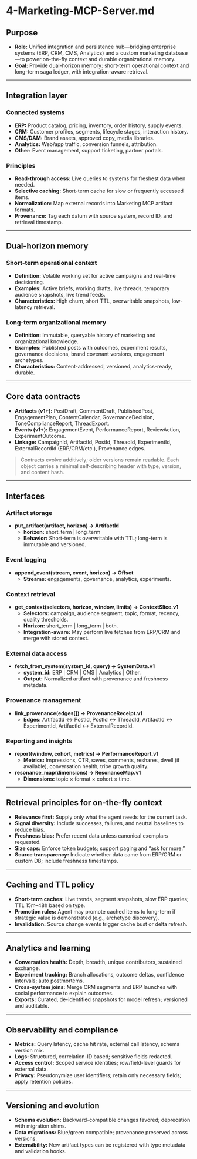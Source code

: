 # 4-Marketing-MCP-Server.md

## Purpose
- **Role:** Unified integration and persistence hub—bridging enterprise systems (ERP, CRM, CMS, Analytics) and a custom marketing database—to power on-the-fly context and durable organizational memory.
- **Goal:** Provide dual-horizon memory: short-term operational context and long-term saga ledger, with integration-aware retrieval.

---

## Integration layer

### Connected systems
- **ERP:** Product catalog, pricing, inventory, order history, supply events.  
- **CRM:** Customer profiles, segments, lifecycle stages, interaction history.  
- **CMS/DAM:** Brand assets, approved copy, media libraries.  
- **Analytics:** Web/app traffic, conversion funnels, attribution.  
- **Other:** Event management, support ticketing, partner portals.

### Principles
- **Read-through access:** Live queries to systems for freshest data when needed.  
- **Selective caching:** Short-term cache for slow or frequently accessed items.  
- **Normalization:** Map external records into Marketing MCP artifact formats.  
- **Provenance:** Tag each datum with source system, record ID, and retrieval timestamp.

---

## Dual-horizon memory

### Short-term operational context
- **Definition:** Volatile working set for active campaigns and real-time decisioning.  
- **Examples:** Active briefs, working drafts, live threads, temporary audience snapshots, live trend feeds.  
- **Characteristics:** High churn, short TTL, overwritable snapshots, low-latency retrieval.

### Long-term organizational memory
- **Definition:** Immutable, queryable history of marketing and organizational knowledge.  
- **Examples:** Published posts with outcomes, experiment results, governance decisions, brand covenant versions, engagement archetypes.  
- **Characteristics:** Content-addressed, versioned, analytics-ready, durable.

---

## Core data contracts
- **Artifacts (v1+):** PostDraft, CommentDraft, PublishedPost, EngagementPlan, ContentCalendar, GovernanceDecision, ToneComplianceReport, ThreadExport.  
- **Events (v1+):** EngagementEvent, PerformanceReport, ReviewAction, ExperimentOutcome.  
- **Linkage:** CampaignId, ArtifactId, PostId, ThreadId, ExperimentId, ExternalRecordId (ERP/CRM/etc.), Provenance edges.

> Contracts evolve additively; older versions remain readable. Each object carries a minimal self-describing header with type, version, and content hash.

---

## Interfaces

### Artifact storage
- **put_artifact(artifact, horizon) → ArtifactId**  
  - **horizon:** short_term | long_term  
  - **Behavior:** Short-term is overwritable with TTL; long-term is immutable and versioned.

### Event logging
- **append_event(stream, event, horizon) → Offset**  
  - **Streams:** engagements, governance, analytics, experiments.

### Context retrieval
- **get_context(selectors, horizon, window, limits) → ContextSlice.v1**  
  - **Selectors:** campaign, audience segment, topic, format, recency, quality thresholds.  
  - **Horizon:** short_term | long_term | both.  
  - **Integration-aware:** May perform live fetches from ERP/CRM and merge with stored context.

### External data access
- **fetch_from_system(system_id, query) → SystemData.v1**  
  - **system_id:** ERP | CRM | CMS | Analytics | Other.  
  - **Output:** Normalized artifact with provenance and freshness metadata.

### Provenance management
- **link_provenance(edges[]) → ProvenanceReceipt.v1**  
  - **Edges:** ArtifactId ↔ PostId, PostId ↔ ThreadId, ArtifactId ↔ ExperimentId, ArtifactId ↔ ExternalRecordId.

### Reporting and insights
- **report(window, cohort, metrics) → PerformanceReport.v1**  
  - **Metrics:** Impressions, CTR, saves, comments, reshares, dwell (if available), conversation health, tribe growth quality.  
- **resonance_map(dimensions) → ResonanceMap.v1**  
  - **Dimensions:** topic × format × cohort × time.

---

## Retrieval principles for on-the-fly context
- **Relevance first:** Supply only what the agent needs for the current task.  
- **Signal diversity:** Include successes, failures, and neutral baselines to reduce bias.  
- **Freshness bias:** Prefer recent data unless canonical exemplars requested.  
- **Size caps:** Enforce token budgets; support paging and “ask for more.”  
- **Source transparency:** Indicate whether data came from ERP/CRM or custom DB; include freshness timestamps.

---

## Caching and TTL policy
- **Short-term caches:** Live trends, segment snapshots, slow ERP queries; TTL 15m–48h based on type.  
- **Promotion rules:** Agent may promote cached items to long-term if strategic value is demonstrated (e.g., archetype discovery).  
- **Invalidation:** Source change events trigger cache bust or delta refresh.

---

## Analytics and learning
- **Conversation health:** Depth, breadth, unique contributors, sustained exchange.  
- **Experiment tracking:** Branch allocations, outcome deltas, confidence intervals; auto postmortems.  
- **Cross-system joins:** Merge CRM segments and ERP launches with social performance to explain outcomes.  
- **Exports:** Curated, de-identified snapshots for model refresh; versioned and auditable.

---

## Observability and compliance
- **Metrics:** Query latency, cache hit rate, external call latency, schema version mix.  
- **Logs:** Structured, correlation-ID based; sensitive fields redacted.  
- **Access control:** Scoped service identities; row/field-level guards for external data.  
- **Privacy:** Pseudonymize user identifiers; retain only necessary fields; apply retention policies.

---

## Versioning and evolution
- **Schema evolution:** Backward-compatible changes favored; deprecation with migration shims.  
- **Data migrations:** Blue/green compatible; provenance preserved across versions.  
- **Extensibility:** New artifact types can be registered with type metadata and validation hooks.